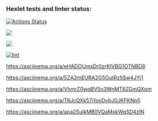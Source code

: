 ### Hexlet tests and linter status:
[![Actions Status](https://github.com/9lceHb/python-project-lvl1/workflows/hexlet-check/badge.svg)](https://github.com/9lceHb/python-project-lvl1/actions)

<a href="https://codeclimate.com/github/codeclimate/codeclimate/maintainability"><img src="https://api.codeclimate.com/v1/badges/a99a88d28ad37a79dbf6/maintainability" /></a>

<a href="https://codeclimate.com/github/codeclimate/codeclimate/test_coverage"><img src="https://api.codeclimate.com/v1/badges/a99a88d28ad37a79dbf6/test_coverage" /></a>

[![lint](https://github.com/9lceHb/python-project-lvl1/actions/workflows/lint.yml/badge.svg)](https://github.com/9lceHb/python-project-lvl1/actions/workflows/lint.yml)

https://asciinema.org/a/eHADOUmsDr0zrKlVBG1OTNBD9

https://asciinema.org/a/5ZA2mEURA2G5GutRz5Sw4JYj1

https://asciinema.org/a/VhmrZ0wqBV5n3WnMT8ZGmQXpm

https://asciinema.org/a/T6JcQXk57i1ooDvbJ0JKFKNp5

https://asciinema.org/a/apa2SuIkMB0VQaMxkWqSD4zlN

